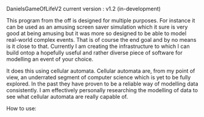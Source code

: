 DanielsGameOfLifeV2 current version : v1.2 (in-development)

This program from the off is designed for multiple purposes.
For instance it can be used as an amusing screen saver simulation which it sure is very good at being amusing but it was more so designed to be able to model real-world complex events. That is of course the end goal
and by no means is it close to that. 
Currently I am creating the infrastructure to which I can build ontop a hopefully useful and rather diverse piece of software for modelling an event of your choice.

It does this using cellular automata. Cellular automata are, from my point of view, an underrated segment of computer science which is yet to be fully explored. In the past they have proven to be a reliable way of
modelling data consistently. I am effectively personally researching the modelling of data to see what cellular automata are really capable of.

How to use:

